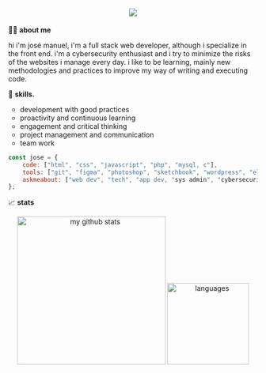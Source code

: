 <body style="text-transform: lowercase;">
<h1 align="center">
    <img src="https://readme-typing-svg.herokuapp.com/?lines=Hello+👋;I´m++Jose+Manuel..;Welcome+to+my+Github!&center=true&size=30">
</h1>

🙋‍♂️ <b>About me</b>

Hi I'm José Manuel, I'm a full stack web developer, although I specialize in the front end. I'm a cybersecurity enthusiast and I try to minimize the risks of the websites I manage every day. I like to be learning, mainly new methodologies and practices to improve my way of writing and executing code. 

🧠 <b>Skills.</b>

<ul>
    <li type="circle">Development with good practices</li>
    <li type="circle">Proactivity and continuous learning</li>
    <li type="circle">Engagement and critical thinking</li>
    <li type="circle">Project management and communication</li>
    <li type="circle">Team work</li>
</ul>

```javascript
const jose = {
    code: ["HTML", "CSS", "JavaScript", "PHP", "MySQL, C"],
    tools: ["Git", "Figma", "Photoshop", "Sketchbook", "Wordpress", "Elementor"],
    askMeAbout: ["Web Dev", "Tech", "App Dev, "Sys Admin", "Cybersecurity", "Dev Ops"]
};
```
📈 <b>Stats</b>

<p align="center">
    <a align="center">
        <img src="https://github-readme-stats.vercel.app/api/top-langs/?username=allowcookies&hide=c%23,powershell,Mathematica,Ruby,Objective-C,Objective-C%2b%2b,Cuda&title_color=61dafb&text_color=ffffff&icon_color=61dafb&bg_color=20232a&langs_count=8&layout=compact&border_color=61dafb&hide_border=true" alt="my github stats" width="300"/>&nbsp;<img src="https://github-readme-stats.vercel.app/api?username=allowcookies&show_icons=true&theme=react&border_color=61dafb&hide_border=true" alt="languages" height="165">
    </a>
</p>
</body>
